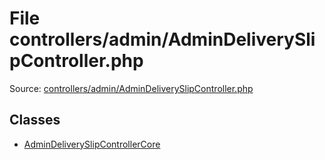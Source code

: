 File controllers/admin/AdminDeliverySlipController.php
=========

Source: [controllers/admin/AdminDeliverySlipController.php](https://github.com/PrestaShop/PrestaShop/blob/1.6.1.2/controllers/admin/AdminDeliverySlipController.php)


Classes
-------

* [AdminDeliverySlipControllerCore](class.AdminDeliverySlipControllerCore.md)

